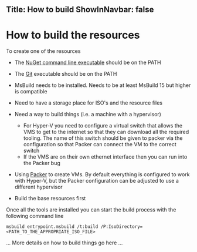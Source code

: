 Title: How to build
ShowInNavbar: false
---

# How to build the resources

To create one of the resources

* The [NuGet command line executable]() should be on the PATH
* The [Git]() executable should be on the PATH
* MsBuild needs to be installed. Needs to be at least MsBuild 15 but higher is compatible
* Need to have a storage place for ISO's and the resource files

* Need a way to build things (i.e. a machine with a hypervisor)
  * For Hyper-V you need to configure a virtual switch that allows the VMS to get to the internet
    so that they can download all the required tooling. The name of this switch should be
    given to packer via the configuration so that Packer can connect the VM to the correct switch
  * If the VMS are on their own ethernet interface then you can run into the Packer bug
* Using [Packer](https://packer.io) to create VMs. By default everything is configured to work
  with Hyper-V, but the Packer configuration can be adjusted to use a different hypervisor

* Build the base resources first


Once all the tools are installed you can start the build process with the following command line

    msbuild entrypoint.msbuild /t:build /P:IsoDirectory=<PATH_TO_THE_APPROPRIATE_ISO_FILE>



 ... More details on how to build things go here ...

